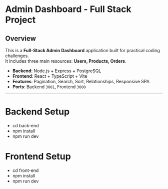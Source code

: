 # Admin Dashboard - Full Stack Project

## Overview

This is a **Full-Stack Admin Dashboard** application built for practical coding challenges.  
It includes three main resources: **Users, Products, Orders**.

- **Backend**: Node.js + Express + PostgreSQL
- **Frontend**: React + TypeScript + Vite
- **Features**: Pagination, Search, Sort, Relationships, Responsive SPA
- **Ports**: Backend `3001`, Frontend `3000`

---

# Backend Setup

- cd back-end
- npm install
- npm run dev

# Frontend Setup

- cd front-end
- npm install
- npm run dev
